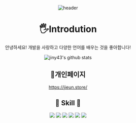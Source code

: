 
 <div align=center>
  
![header](https://capsule-render.vercel.app/api?color=timeGradient&customColorList=0,2,2,5,30&text=jieun's%20github🌱)



<h1>🖐️Introdution</h1>
<p>안녕하세요! 개발을 사랑하고 다양한 언어를 배우는 것을 좋아합니다!</p>

![jiny43's github stats](https://github-readme-stats.vercel.app/api?username=jiny43&show_icons=true)



## 🥰개인페이지
<a href="https://jieun.store/">https://jieun.store/



 
## 🔨  Skill  🔨
<img src="https://img.shields.io/badge/javascript-F7DF1E?style=flat-square&logo=JavaScript&logoColor=white"/></a>
<img src="https://img.shields.io/badge/HTML5-E34F26?style=flat-square&logo=HTML5&logoColor=white"/></a>
<img src="https://img.shields.io/badge/CSS-1572B6?style=flat-square&logo=CSS3&logoColor=white"/></a>
<img src="https://img.shields.io/badge/MySQL-4479A1?style=flat-square&logo=MySQL&logoColor=white"/></a>
<img src="https://img.shields.io/badge/React-61DAFB?style=flat-square&logo=React&logoColor=white"/></a>
<img src="https://img.shields.io/badge/ReactNative-61DAFB?style=flat-square&logo=ReactNative&logoColor=white"/></a>

</div>



<!--
**jiny43/jiny43** is a ✨ _special_ ✨ repository because its `README.md` (this file) appears on your GitHub profile.

Here are some ideas to get you started:

- 🔭 I’m currently working on ...
- 🌱 I’m currently learning ...
- 👯 I’m looking to collaborate on ...
- 🤔 I’m looking for help with ...
- 💬 Ask me about ...
- 📫 How to reach me: ...
- 😄 Pronouns: ...
- ⚡ Fun fact: ...
-->
